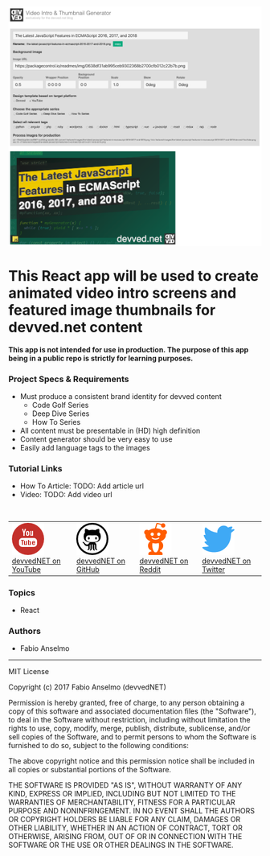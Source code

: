![Video intro screen preview](https://github.com/devvedNET/blog-assets/blob/master/images/video-intro-screen.png?raw=true)
# This React app will be used to create animated video intro screens and featured image thumbnails for devved.net content

**This app is not intended for use in production. The purpose of this app being in a public repo is strictly for learning purposes.**

### Project Specs & Requirements
  - Must produce a consistent brand identity for devved content
    - Code Golf Series
    - Deep Dive Series
    - How To Series
  - All content must be presentable in (HD) high definition 
  - Content generator should be very easy to use 
  - Easily add language tags to the images

### Tutorial Links 
  - How To Article: TODO: Add article url
  - Video: TODO: Add video url


<br />
<table>
    <tr>
      <td>
        <a href="https://www.youtube.com/channel/UCFj9tkVDB_v2HsHXuPx3hNg">
          <img src="https://github.com/devvedNET/blog-assets/blob/master/images/youtube.png?raw=true" />
            devvedNET on YouTube
        </a>
      </td>
      <td>
        <a href="https://www.github.com/devvedNET">
          <img src="https://github.com/devvedNET/blog-assets/blob/master/images/github.png?raw=true" />
            devvedNET on GitHub
        </a>
      </td>
      <td>
        <a href="https://www.reddit.com/u/devvedNET">
          <img src="https://github.com/devvedNET/blog-assets/blob/master/images/reddit.png?raw=true" />
            devvedNET on Reddit
        </a>
      </td>
      <td>
        <a href="https://www.twitter.com/devvedNET">
          <img src="https://github.com/devvedNET/blog-assets/blob/master/images/twitter.png?raw=true" />
            devvedNET on Twitter
        </a>
      </td>
    </tr>
</table>


### Topics
  - React


### Authors
  - Fabio Anselmo 

---

MIT License

Copyright (c) 2017 Fabio Anselmo (devvedNET)

Permission is hereby granted, free of charge, to any person obtaining a copy
of this software and associated documentation files (the "Software"), to deal
in the Software without restriction, including without limitation the rights
to use, copy, modify, merge, publish, distribute, sublicense, and/or sell
copies of the Software, and to permit persons to whom the Software is
furnished to do so, subject to the following conditions:

The above copyright notice and this permission notice shall be included in all
copies or substantial portions of the Software.

THE SOFTWARE IS PROVIDED "AS IS", WITHOUT WARRANTY OF ANY KIND, EXPRESS OR
IMPLIED, INCLUDING BUT NOT LIMITED TO THE WARRANTIES OF MERCHANTABILITY,
FITNESS FOR A PARTICULAR PURPOSE AND NONINFRINGEMENT. IN NO EVENT SHALL THE
AUTHORS OR COPYRIGHT HOLDERS BE LIABLE FOR ANY CLAIM, DAMAGES OR OTHER
LIABILITY, WHETHER IN AN ACTION OF CONTRACT, TORT OR OTHERWISE, ARISING FROM,
OUT OF OR IN CONNECTION WITH THE SOFTWARE OR THE USE OR OTHER DEALINGS IN THE
SOFTWARE.

